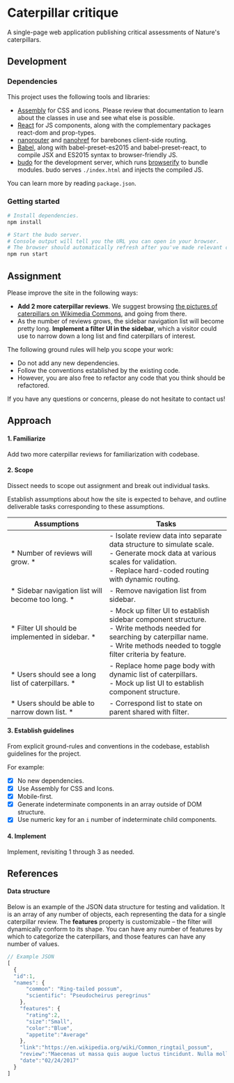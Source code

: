 # Caterpillar critique

A single-page web application publishing critical assessments of Nature's caterpillars.

## Development

### Dependencies

This project uses the following tools and libraries:

- [Assembly](http://mapbox.com/assembly) for CSS and icons. Please review that documentation to learn about the classes in use and see what else is possible.
- [React](https://facebook.github.io/react/) for JS components, along with the complementary packages react-dom and prop-types.
- [nanorouter](https://github.com/yoshuawuyts/nanorouter) and [nanohref](https://github.com/yoshuawuyts/nanohref) for barebones client-side routing.
- [Babel](https://github.com/babel/), along with babel-preset-es2015 and babel-preset-react, to compile JSX and ES2015 syntax to browser-friendly JS.
- [budo](https://github.com/mattdesl/budo) for the development server, which runs [browserify](https://github.com/substack/node-browserify) to bundle modules. budo serves `./index.html` and injects the compiled JS.

You can learn more by reading `package.json`.

### Getting started

```bash
# Install dependencies.
npm install

# Start the budo server.
# Console output will tell you the URL you can open in your browser.
# The browser should automatically refresh after you've made relevant changes.
npm run start
```

## Assignment

Please improve the site in the following ways:

- **Add 2 more caterpillar reviews**. We suggest browsing [the pictures of caterpillars on Wikimedia Commons](https://commons.wikimedia.org/wiki/Caterpillar), and going from there.
- As the number of reviews grows, the sidebar navigation list will become pretty long. **Implement a filter UI in the sidebar**, which a visitor could use to narrow down a long list and find caterpillars of interest.

The following ground rules will help you scope your work:

- Do not add any new dependencies.
- Follow the conventions established by the existing code.
- However, you are also free to refactor any code that you think should be refactored.

If you have any questions or concerns, please do not hesitate to contact us!

## Approach

#### 1. Familiarize

Add two more caterpillar reviews for familiarization with codebase.

#### 2. Scope

Dissect needs to scope out assignment and break out individual tasks.

Establish assumptions about how the site is expected to behave, and outline deliverable tasks corresponding to these assumptions.


| Assumptions | Tasks |
| - | - |
|* Number of reviews will grow. *| - Isolate review data into separate data structure to simulate scale. <br> - Generate mock data at various scales for validation. <br> - Replace hard-coded routing with dynamic routing.  |
|* Sidebar navigation list will become too long. *| - Remove navigation list from sidebar. |
|* Filter UI should be implemented in sidebar. *| - Mock up filter UI to establish sidebar component structure. <br> - Write methods needed for searching by caterpillar name. <br> - Write methods needed to toggle filter criteria by feature.  |
|* Users should see a long list of caterpillars. *| - Replace home page body with dynamic list of caterpillars. <br> - Mock up list UI to establish component structure. |
|* Users should be able to narrow down list. *| - Correspond list to state on parent shared with  filter. |

#### 3. Establish guidelines

From explicit ground-rules and conventions in the codebase, establish guidelines for the project.

For example:

 - [x] No new dependencies.
 - [x] Use Assembly for CSS and Icons.
 - [x] Mobile-first.
 - [x] Generate indeterminate components in an array outside of DOM structure.
 - [x] Use numeric key for an ```i``` number of indeterminate child components.

#### 4. Implement

Implement, revisiting 1 through 3 as needed.


## References

#### Data structure

Below is an example of the JSON data structure for testing and validation. It is an array of any number of objects, each representing the data for a single caterpillar review. The **features** property is customizable –  the filter will dynamically conform to its shape. You can have any number of features by which to categorize the caterpillars, and those features can have any number of values.

```js
// Example JSON
[
  {
  "id":1,
  "names": {
      "common": "Ring-tailed possum",
      "scientific": "Pseudocheirus peregrinus"
    },
    "features": {
      "rating":2,
      "size":"Small",
      "color":"Blue",
      "appetite":"Average"
    },
    "link":"https://en.wikipedia.org/wiki/Common_ringtail_possum",
    "review":"Maecenas ut massa quis augue luctus tincidunt. Nulla mollis molestie lorem. Quisque ut erat.",
    "date":"02/24/2017"
  }
]
```
